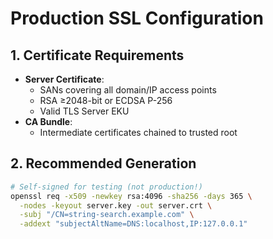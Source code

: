 # Production SSL Configuration

## 1. Certificate Requirements
- **Server Certificate**: 
  - SANs covering all domain/IP access points
  - RSA ≥2048-bit or ECDSA P-256
  - Valid TLS Server EKU
- **CA Bundle**:
  - Intermediate certificates chained to trusted root

## 2. Recommended Generation
```bash
# Self-signed for testing (not production!)
openssl req -x509 -newkey rsa:4096 -sha256 -days 365 \
  -nodes -keyout server.key -out server.crt \
  -subj "/CN=string-search.example.com" \
  -addext "subjectAltName=DNS:localhost,IP:127.0.0.1"
```